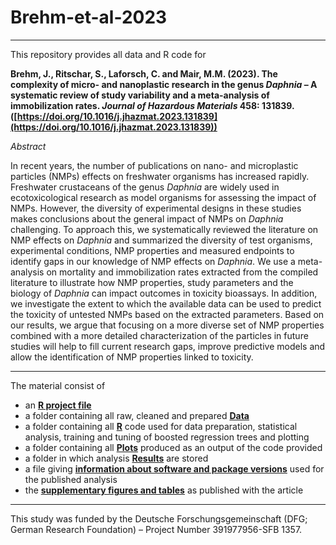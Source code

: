# Brehm-et-al-2023


---

This repository provides all data and R code for 
  
**Brehm, J., Ritschar, S., Laforsch, C. and Mair, M.M. (2023). The complexity of micro- and nanoplastic research in the genus *Daphnia* – A systematic review of study variability and a meta-analysis of immobilization rates. *Journal of Hazardous Materials* 458: 131839. ([https://doi.org/10.1016/j.jhazmat.2023.131839](https://doi.org/10.1016/j.jhazmat.2023.131839))** 
    
      
*Abstract*  

In recent years, the number of publications on nano- and microplastic particles (NMPs) effects on freshwater organisms has increased rapidly. Freshwater crustaceans of the genus *Daphnia* are widely used in ecotoxicological research as model organisms for assessing the impact of NMPs. However, the diversity of experimental designs in these studies makes conclusions about the general impact of NMPs on *Daphnia* challenging. To approach this, we systematically reviewed the literature on NMP effects on *Daphnia* and summarized the diversity of test organisms, experimental conditions, NMP properties and measured endpoints to identify gaps in our knowledge of NMP effects on *Daphnia*. We use a meta-analysis on mortality and immobilization rates extracted from the compiled literature to illustrate how NMP properties, study parameters and the biology of *Daphnia* can impact outcomes in toxicity bioassays. In addition, we investigate the extent to which the available data can be used to predict the toxicity of untested NMPs based on the extracted parameters. Based on our results, we argue that focusing on a more diverse set of NMP properties combined with a more detailed characterization of the particles in future studies will help to fill current research gaps, improve predictive models and allow the identification of NMP properties linked to toxicity.

 
 ---
  
The material consist of

* an [**R project file**](https://github.com/magdalenammair/Brehm-et-al-2023/tree/master/Brehm-et-al-2023.Rproj)
* a folder containing all raw, cleaned and prepared [**Data**](https://github.com/magdalenammair/Brehm-et-al-2023/tree/master/Data)
* a folder containing all [**R**](https://github.com/magdalenammair/Brehm-et-al-2023/tree/master/R) code used for data preparation, statistical analysis, training and tuning of boosted regression trees and plotting
* a folder containing all [**Plots**](https://github.com/magdalenammair/Brehm-et-al-2023/tree/master/Plots) produced as an output of the code provided
* a folder in which analysis [**Results**](https://github.com/magdalenammair/Brehm-et-al-2023/tree/master/Results) are stored
* a file giving [**information about software and package versions**](https://github.com/magdalenammair/Brehm-et-al-2023/tree/master/sessionInfo.txt) used for the published analysis
* the [**supplementary figures and tables**](https://github.com/magdalenammair/Brehm-et-al-2023/tree/master/Brehm_et_al_Supplementary_Figures_Tables.pdf) as published with the article
---

This study was funded by the Deutsche Forschungsgemeinschaft (DFG; German Research Foundation) – Project Number 391977956-SFB 1357.
